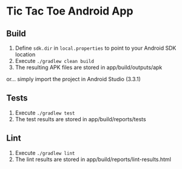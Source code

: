 
# Tic Tac Toe Android App

## Build

1. Define `sdk.dir` in `local.properties` to point to your Android SDK location
2. Execute `./gradlew clean build`
3. The resulting APK files are stored in app/build/outputs/apk

or... simply import the project in Android Studio (3.3.1)

## Tests

1. Execute `./gradlew test`
2. The test results are stored in app/build/reports/tests

## Lint

1. Execute `./gradlew lint`
2. The lint results are stored in app/build/reports/lint-results.html
